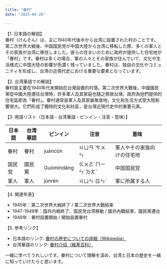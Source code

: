 ```yaml
---
title: "眷村"
date: "2025-04-20"

---
```


【1. 日本語の解説】  
眷村（けんそん）は、主に1940年代後半から台湾に設置された村のことです。第二次世界大戦後、中国国民党が中国大陸から台湾に移転した際、多くの軍人とその家族が台湾に移住しました。彼らの住まいのために政府が提供した住宅地が「眷村」です。眷村は多くの場合、軍の人々とその家族が住んでいて、文化や生活様式に中国大陸の影響が色濃く残っていました。眷村は、独自の文化やコミュニティを形成し、台湾の近現代史における重要な要素となっています。

【2. 台湾華語での解説】  
眷村是主要在1940年代末開始在台灣設置的村落。第二次世界大戰後，中國國民黨從中國大陸遷往台灣時，許多軍人及其家庭也隨之移居台灣。政府為他們提供的住宅區即為「眷村」。眷村通常是軍人及其家屬聚居地，文化和生活方式受大陸影響很大。它們形成了獨特的文化和社區，是台灣近現代史中的重要元素。

【3. 用語リスト（日本語・台湾華語・ピンイン・注音・意味）】  

| 日本語  | 台湾華語  | ピンイン   | 注音   | 意味                             |
|---------|-----------|------------|--------|----------------------------------|
| 眷村    | 眷村      | juàncūn     | ㄐㄩㄢˋㄘㄨㄣ | 軍人やその家族向けの住宅地       |
| 国民党  | 國民黨    | Guómíndǎng | ㄍㄨㄛˊㄇㄧㄣˊㄉㄤˇ | 中国国民党                      |
| 軍人    | 軍人      | jūnrén      | ㄐㄩㄣ ㄖㄣˊ     | 軍に所属する人                   |

【4. 関連年表】  
- 1945年：第二次世界大戦終了 / 第二次世界大戰結束  
- 1947-1949年：国共内戦終了、国民党台湾移動 / 國共內戰結束，國民黨遷台  
- 1949年：眷村設置開始 / 開始設置眷村  

【5. 参考リンク】  
- 日本語のリンク: [眷村の歴史についての詳細（Wikipedia）](https://ja.wikipedia.org/wiki/%E7%9C%B7%E6%A3%9F)
- 台湾華語のリンク: [眷村介绍（維基百科）](https://zh.wikipedia.org/wiki/%E7%9C%B7%E6%9D%91)

一緒に学べてうれしいです。眷村について理解を深め、台湾と日本の歴史を一緒に知っていけたらと思います。
